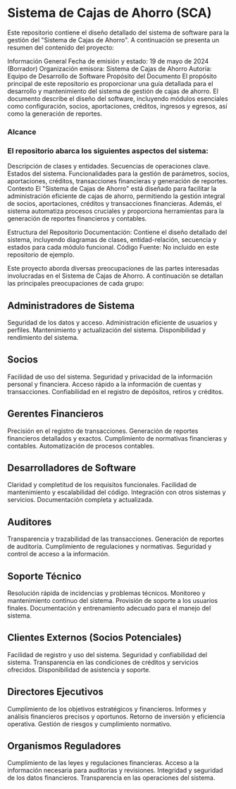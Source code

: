 # Sistema de Cajas de Ahorro (SCA)
Este repositorio contiene el diseño detallado del sistema de software para la gestión del "Sistema de Cajas de Ahorro". A continuación se presenta un resumen del contenido del proyecto:

Información General
Fecha de emisión y estado: 19 de mayo de 2024 (Borrador)
Organización emisora: Sistema de Cajas de Ahorro
Autoría: Equipo de Desarrollo de Software
Propósito del Documento
El propósito principal de este repositorio es proporcionar una guía detallada para el desarrollo y mantenimiento del sistema de gestión de cajas de ahorro. El documento describe el diseño del software, incluyendo módulos esenciales como configuración, socios, aportaciones, créditos, ingresos y egresos, así como la generación de reportes.

### Alcance
### El repositorio abarca los siguientes aspectos del sistema:

Descripción de clases y entidades.
Secuencias de operaciones clave.
Estados del sistema.
Funcionalidades para la gestión de parámetros, socios, aportaciones, créditos, transacciones financieras y generación de reportes.
Contexto
El "Sistema de Cajas de Ahorro" está diseñado para facilitar la administración eficiente de cajas de ahorro, permitiendo la gestión integral de socios, aportaciones, créditos y transacciones financieras. Además, el sistema automatiza procesos cruciales y proporciona herramientas para la generación de reportes financieros y contables.

Estructura del Repositorio
Documentación: Contiene el diseño detallado del sistema, incluyendo diagramas de clases, entidad-relación, secuencia y estados para cada módulo funcional.
Código Fuente: No incluido en este repositorio de ejemplo.

Este proyecto aborda diversas preocupaciones de las partes interesadas involucradas en el Sistema de Cajas de Ahorro. A continuación se detallan las principales preocupaciones de cada grupo:

## Administradores de Sistema
Seguridad de los datos y acceso.
Administración eficiente de usuarios y perfiles.
Mantenimiento y actualización del sistema.
Disponibilidad y rendimiento del sistema.
## Socios
Facilidad de uso del sistema.
Seguridad y privacidad de la información personal y financiera.
Acceso rápido a la información de cuentas y transacciones.
Confiabilidad en el registro de depósitos, retiros y créditos.
## Gerentes Financieros
Precisión en el registro de transacciones.
Generación de reportes financieros detallados y exactos.
Cumplimiento de normativas financieras y contables.
Automatización de procesos contables.
## Desarrolladores de Software
Claridad y completitud de los requisitos funcionales.
Facilidad de mantenimiento y escalabilidad del código.
Integración con otros sistemas y servicios.
Documentación completa y actualizada.
## Auditores
Transparencia y trazabilidad de las transacciones.
Generación de reportes de auditoría.
Cumplimiento de regulaciones y normativas.
Seguridad y control de acceso a la información.
## Soporte Técnico
Resolución rápida de incidencias y problemas técnicos.
Monitoreo y mantenimiento continuo del sistema.
Provisión de soporte a los usuarios finales.
Documentación y entrenamiento adecuado para el manejo del sistema.
## Clientes Externos (Socios Potenciales)
Facilidad de registro y uso del sistema.
Seguridad y confiabilidad del sistema.
Transparencia en las condiciones de créditos y servicios ofrecidos.
Disponibilidad de asistencia y soporte.
## Directores Ejecutivos
Cumplimiento de los objetivos estratégicos y financieros.
Informes y análisis financieros precisos y oportunos.
Retorno de inversión y eficiencia operativa.
Gestión de riesgos y cumplimiento normativo.
## Organismos Reguladores
Cumplimiento de las leyes y regulaciones financieras.
Acceso a la información necesaria para auditorías y revisiones.
Integridad y seguridad de los datos financieros.
Transparencia en las operaciones del sistema.
